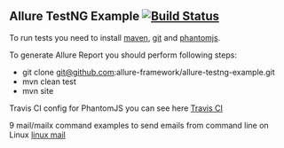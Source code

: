 [phantomjs]: http://phantomjs.org/download.html
[maven]: http://maven.apache.org/
[git]: http://git-scm.com/
[Travis CI]: https://mediocre.com/forum/topics/phantomjs-2-and-travis-ci-we-beat-our-heads-against-a-wall-so-you-dont-have-to
[linux mail]: http://www.binarytides.com/linux-mailx-command/

## Allure TestNG Example [![Build Status](https://travis-ci.org/dstoianov/allure-testng-example.svg?branch=master)](https://travis-ci.org/dstoianov/allure-testng-example)


To run tests you need to install [maven][maven], [git][git] and [phantomjs][phantomjs].

To generate Allure Report you should perform following steps:

* git clone git@github.com:allure-framework/allure-testng-example.git
* mvn clean test
* mvn site


Travis CI config for PhantomJS you can see here [Travis CI]


9 mail/mailx command examples to send emails from command line on Linux [linux mail]


